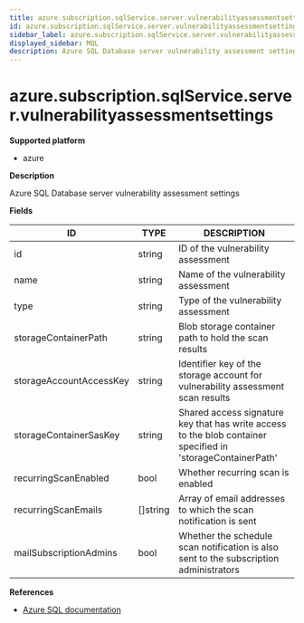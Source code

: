 ```yaml
---
title: azure.subscription.sqlService.server.vulnerabilityassessmentsettings
id: azure.subscription.sqlService.server.vulnerabilityassessmentsettings
sidebar_label: azure.subscription.sqlService.server.vulnerabilityassessmentsettings
displayed_sidebar: MQL
description: Azure SQL Database server vulnerability assessment settings
---
```


# azure.subscription.sqlService.server.vulnerabilityassessmentsettings

**Supported platform**

- azure

**Description**

Azure SQL Database server vulnerability assessment settings

**Fields**

| ID                      | TYPE             | DESCRIPTION                                                                                                 |
| ----------------------- | ---------------- | ----------------------------------------------------------------------------------------------------------- |
| id                      | string           | ID of the vulnerability assessment                                                                          |
| name                    | string           | Name of the vulnerability assessment                                                                        |
| type                    | string           | Type of the vulnerability assessment                                                                        |
| storageContainerPath    | string           | Blob storage container path to hold the scan results                                                        |
| storageAccountAccessKey | string           | Identifier key of the storage account for vulnerability assessment scan results                             |
| storageContainerSasKey  | string           | Shared access signature key that has write access to the blob container specified in 'storageContainerPath' |
| recurringScanEnabled    | bool             | Whether recurring scan is enabled                                                                           |
| recurringScanEmails     | &#91;&#93;string | Array of email addresses to which the scan notification is sent                                             |
| mailSubscriptionAdmins  | bool             | Whether the schedule scan notification is also sent to the subscription administrators                      |

**References**

- [Azure SQL documentation](https://learn.microsoft.com/en-us/azure/azure-sql/)
